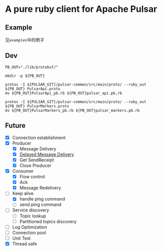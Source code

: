 # A pure ruby client for Apache Pulsar

## Example

见`examples`中的例子

## Dev

```shell
PB_OUT="./lib/protobuf/"

mkdir -p ${PB_OUT}

protoc -I ${PULSAR_GIT}/pulsar-common/src/main/proto/ --ruby_out ${PB_OUT} PulsarApi.proto
mv ${PB_OUT}PulsarApi_pb.rb ${PB_OUT}pulsar_api.pb.rb

protoc -I ${PULSAR_GIT}/pulsar-common/src/main/proto/ --ruby_out ${PB_OUT} PulsarMarkers.proto
mv ${PB_OUT}PulsarMarkers_pb.rb ${PB_OUT}pulsar_markers.pb.rb
```

## Future

- [x] Connection establishment
- [x] Producer
  - [x] Message Delivery
  - [x] [Delayed Message Delivery][1]
  - [x] Get SendReceipt
  - [x] Close Producer
- [x] Consumer
  - [x] Flow control
  - [x] Ack
  - [x] Message Redelivery
- [ ] Keep alive
  - [x] handle ping command
  - [ ] send ping command
- [ ] Service discovery
  - [ ] Topic lookup
  - [ ] Partitioned topics discovery
- [ ] Log Optimization
- [ ] Connection pool
- [ ] Unit Test
- [x] Thread safe

[1]: https://github.com/apache/pulsar/wiki/PIP-26%3A-Delayed-Message-Delivery "PIP 26: Delayed Message Delivery"
